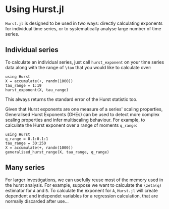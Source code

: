 # Using Hurst.jl

`Hurst.jl` is designed to be used in two ways: directly calculating exponents for individual time series, or to systematically analyse large number of time series.

## Individual series 
To calculate an individual series, just call `hurst_exponent` on your time series data along with the range of ``\tau`` that you would like to calculate over: 

```@example
using Hurst
X = accumulate(+, randn(1000))
tau_range = 1:19
hurst_exponent(X, tau_range)
```

This always returns the standard error of the Hurst statistic too.

Given that Hurst exponents are one measure of a series' scaling properties, Generalised Hurst Exponents (GHEs) can be used to detect more complex scaling properties and infer multiscaling behaviour. For example, to calculate the Hurst exponent over a range of moments `q_range`:

```@example
using Hurst
q_range = 0.1:0.1:1
tau_range = 30:250
X = accumulate(+, randn(1000))
generalised_hurst_range(X, tau_range, q_range)
```

## Many series 
For larger investigations, we can usefully reuse most of the memory used in the hurst analysis. For example, suppose we want to calculate the ``\zeta(q)`` estimator for `A` and `B`. To calculate the exponent for `A`, `Hurst.jl` will create dependent and independet variables for a regression calculation, that are normally discarded after use...

